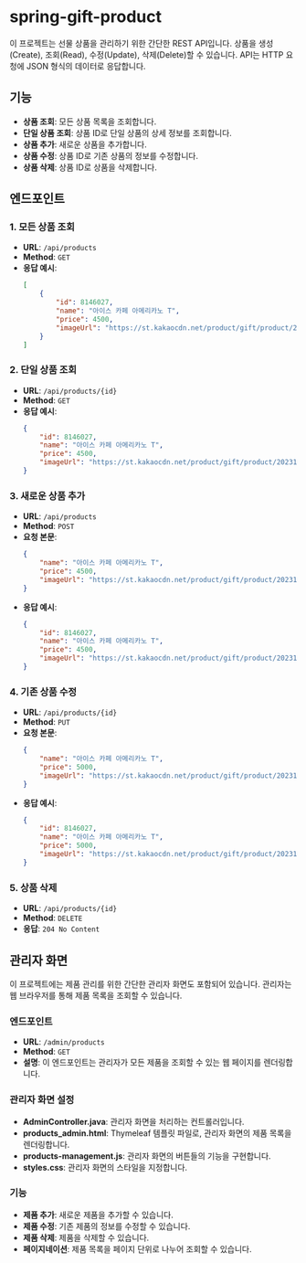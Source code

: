 # spring-gift-product

이 프로젝트는 선물 상품을 관리하기 위한 간단한 REST API입니다. 상품을 생성(Create), 조회(Read), 수정(Update), 삭제(Delete)할 수 있습니다. API는 HTTP 요청에 JSON 형식의 데이터로 응답합니다.

## 기능

- **상품 조회**: 모든 상품 목록을 조회합니다.
- **단일 상품 조회**: 상품 ID로 단일 상품의 상세 정보를 조회합니다.
- **상품 추가**: 새로운 상품을 추가합니다.
- **상품 수정**: 상품 ID로 기존 상품의 정보를 수정합니다.
- **상품 삭제**: 상품 ID로 상품을 삭제합니다.

## 엔드포인트

### 1. 모든 상품 조회

- **URL**: `/api/products`
- **Method**: `GET`
- **응답 예시**:
    ```json
    [
        {
            "id": 8146027,
            "name": "아이스 카페 아메리카노 T",
            "price": 4500,
            "imageUrl": "https://st.kakaocdn.net/product/gift/product/20231010111814_9a667f9eccc943648797925498bdd8a3.jpg"
        }
    ]
    ```

### 2. 단일 상품 조회

- **URL**: `/api/products/{id}`
- **Method**: `GET`
- **응답 예시**:
    ```json
    {
        "id": 8146027,
        "name": "아이스 카페 아메리카노 T",
        "price": 4500,
        "imageUrl": "https://st.kakaocdn.net/product/gift/product/20231010111814_9a667f9eccc943648797925498bdd8a3.jpg"
    }
    ```

### 3. 새로운 상품 추가

- **URL**: `/api/products`
- **Method**: `POST`
- **요청 본문**:
    ```json
    {
        "name": "아이스 카페 아메리카노 T",
        "price": 4500,
        "imageUrl": "https://st.kakaocdn.net/product/gift/product/20231010111814_9a667f9eccc943648797925498bdd8a3.jpg"
    }
    ```
- **응답 예시**:
    ```json
    {
        "id": 8146027,
        "name": "아이스 카페 아메리카노 T",
        "price": 4500,
        "imageUrl": "https://st.kakaocdn.net/product/gift/product/20231010111814_9a667f9eccc943648797925498bdd8a3.jpg"
    }
    ```

### 4. 기존 상품 수정

- **URL**: `/api/products/{id}`
- **Method**: `PUT`
- **요청 본문**:
    ```json
    {
        "name": "아이스 카페 아메리카노 T",
        "price": 5000,
        "imageUrl": "https://st.kakaocdn.net/product/gift/product/20231010111814_9a667f9eccc943648797925498bdd8a3.jpg"
    }
    ```
- **응답 예시**:
    ```json
    {
        "id": 8146027,
        "name": "아이스 카페 아메리카노 T",
        "price": 5000,
        "imageUrl": "https://st.kakaocdn.net/product/gift/product/20231010111814_9a667f9eccc943648797925498bdd8a3.jpg"
    }
    ```

### 5. 상품 삭제

- **URL**: `/api/products/{id}`
- **Method**: `DELETE`
- **응답**: `204 No Content`

## 관리자 화면

이 프로젝트에는 제품 관리를 위한 간단한 관리자 화면도 포함되어 있습니다. 관리자는 웹 브라우저를 통해 제품 목록을 조회할 수 있습니다.

### 엔드포인트

- **URL**: `/admin/products`
- **Method**: `GET`
- **설명**: 이 엔드포인트는 관리자가 모든 제품을 조회할 수 있는 웹 페이지를 렌더링합니다.

### 관리자 화면 설정

- **AdminController.java**: 관리자 화면을 처리하는 컨트롤러입니다.
- **products_admin.html**: Thymeleaf 템플릿 파일로, 관리자 화면의 제품 목록을 렌더링합니다.
- **products-management.js**: 관리자 화면의 버튼들의 기능을 구현합니다.
- **styles.css**: 관리자 화면의 스타일을 지정합니다.

### 기능

- **제품 추가**: 새로운 제품을 추가할 수 있습니다.
- **제품 수정**: 기존 제품의 정보를 수정할 수 있습니다.
- **제품 삭제**: 제품을 삭제할 수 있습니다.
- **페이지네이션**: 제품 목록을 페이지 단위로 나누어 조회할 수 있습니다.